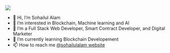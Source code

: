 <img src="https://i.imgur.com/RvpFpZm.png">

- 👋 Hi, I’m Sohailul Alam
- 👀 I’m interested in Blockchain, Machine learning and AI
- 🌱 I’m a Full Stack Web Developer, Smart Contract Developer, and Digital Marketer
- 🌱 I’m currently learning Blockchain Developement
- 📫 How to reach me <a href="https://sohailulalam.blogspot.com">@sohailulalam website</a>

<!---
Sohailul/Sohailul is a ✨ special ✨ repository because its `README.md` (this file) appears on your GitHub profile.
You can click the Preview link to take a look at your changes.
--->

